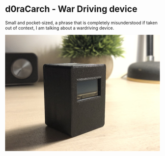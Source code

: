 # d0raCarch - War Driving device
Small and pocket-sized, a phrase that is completely misunderstood if taken out of context, I am talking about a wardriving device.
<p align="center"><img src="/image/1.jpg"></p>

